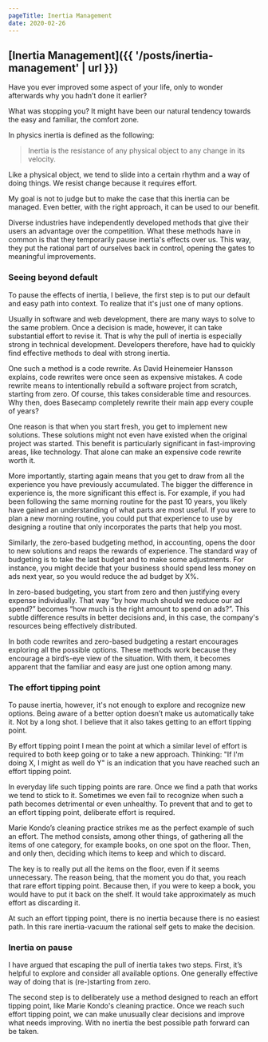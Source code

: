 ```yaml
---
pageTitle: Inertia Management
date: 2020-02-26
---
```

## [Inertia Management]({{ '/posts/inertia-management' | url }})

Have you ever improved some aspect of your life, only to wonder afterwards why you hadn’t done it earlier?

What was stopping you? It might have been our natural tendency towards the easy and familiar, the comfort zone.

In physics inertia is defined as the following:

> Inertia is the resistance of any physical object to any change in its velocity.

Like a physical object, we tend to slide into a certain rhythm and a way of doing things. We resist change because it requires effort.

My goal is not to judge but to make the case that this inertia can be managed. Even better, with the right approach, it can be used to our benefit.

Diverse industries have independently developed methods that give their users an advantage over the competition. What these methods have in common is that they temporarily pause inertia's effects over us. This way, they put the rational part of ourselves back in control, opening the gates to meaningful improvements.

### Seeing beyond default

To pause the effects of inertia, I believe, the first step is to put our default and easy path into context. To realize that it's just one of many options.

Usually in software and web development, there are many ways to solve to the same problem. Once a decision is made, however, it can take substantial effort to revise it. That is why the pull of inertia is especially strong in technical development. Developers therefore, have had to quickly find effective methods to deal with strong inertia.

One such a method is a code rewrite. As David Heinemeier Hansson explains, code rewrites were once seen as expensive mistakes. A code rewrite means to intentionally rebuild a software project from scratch, starting from zero. Of course, this takes considerable time and resources. Why then, does Basecamp completely rewrite their main app every couple of years?

One reason is that when you start fresh, you get to implement new solutions. These solutions might not even have existed when the original project was started. This benefit is particularly significant in fast-improving areas, like technology. That alone can make an expensive code rewrite worth it.

More importantly, starting again means that you get to draw from all the experience you have previously accumulated. The bigger the difference in experience is, the more significant this effect is. For example, if you had been following the same morning routine for the past 10 years, you likely have gained an understanding of what parts are most useful. If you were to plan a new morning routine, you could put that experience to use by designing a routine that only incorporates the parts that help you most.

Similarly, the zero-based budgeting method, in accounting, opens the door to new solutions and reaps the rewards of experience. The standard way of budgeting is to take the last budget and to make some adjustments. For instance, you might decide that your business should spend less money on ads next year, so you would reduce the ad budget by X%.

In zero-based budgeting, you start from zero and then justifying every expense individually. That way “by how much should we reduce our ad spend?” becomes “how much is the right amount to spend on ads?”. This subtle difference results in better decisions and, in this case, the company's resources being effectively distributed.

In both code rewrites and zero-based budgeting a restart encourages exploring all the possible options. These methods work because they encourage a bird’s-eye view of the situation. With them, it becomes apparent that the familiar and easy are just one option among many.

### The effort tipping point

To pause inertia, however, it's not enough to explore and recognize new options. Being aware of a better option doesn’t make us automatically take it. Not by a long shot. I believe that it also takes getting to an effort tipping point.

By effort tipping point I mean the point at which a similar level of effort is required to both keep going or to take a new approach. Thinking: "If I'm doing X, I might as well do Y" is an indication that you have reached such an effort tipping point.

In everyday life such tipping points are rare. Once we find a path that works we tend to stick to it. Sometimes we even fail to recognize when such a path becomes detrimental or even unhealthy. To prevent that and to get to an effort tipping point, deliberate effort is required.

Marie Kondo’s cleaning practice strikes me as the perfect example of such an effort. The method consists, among other things, of gathering all the items of one category, for example books, on one spot on the floor. Then, and only then, deciding which items to keep and which to discard.

The key is to really put all the items on the floor, even if it seems unnecessary. The reason being, that the moment you do that, you reach that rare effort tipping point. Because then, if you were to keep a book, you would have to put it back on the shelf. It would take approximately as much effort as discarding it.

At such an effort tipping point, there is no inertia because there is no easiest path. In this rare inertia-vacuum the rational self gets to make the decision.

### Inertia on pause

I have argued that escaping the pull of inertia takes two steps. First, it’s helpful to explore and consider all available options. One generally effective way of doing that is (re-)starting from zero.

The second step is to deliberately use a method designed to reach an effort tipping point, like Marie Kondo's cleaning practice. Once we reach such effort tipping point, we can make unusually clear decisions and improve what needs improving. With no inertia the best possible path forward can be taken.